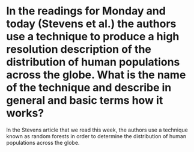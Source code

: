 # In the readings for Monday and today (Stevens et al.) the authors use a technique to produce a high resolution description of the distribution of human populations across the globe. What is the name of the technique and describe in general and basic terms how it works?

In the Stevens article that we read this week, the authors use a technique known as random forests in order to determine the distribution of human populations across the globe. 
